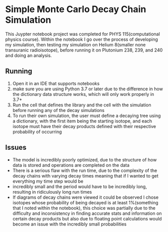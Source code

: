 # Simple Monte Carlo Decay Chain Simulation
This Juypter notebook project was completed for PHYS 115(computational physics course). Within the notebook I go over the process of developing my simulation, then testing my simulation on Helium 8(smaller none transuranic radioisotope), before running it on Plutonium 238, 239, and 240 and doing an analysis.

## Running
1. Open it in an IDE that supports notebooks
2. make sure you are using Python 3.7 or later due to the difference in how the dictionary data structure works, which will only work properly in 3.7+
3. Run the cell that defines the library and the cell with the simulation before running any of the decay simulations
4. To run their own simulation, the user must define a decaying tree using a dictionary, with the first item being the starting isotope, and each isotope must have their decay products defined with their respective probability of occurring
   

## Issues
- The model is incredibly poorly optimized, due to the structure of how data is stored and operations are completed on the data
- There is a serious flaw with the run time, due to the complexity of the decay chains with varying decay times meaning that if I wanted to get everything my time step would be
- incredibly small and the period would have to be incredibly long, resulting in ridiculously long run times
- If diagrams of decay chains were viewed it could be observed I chose isotopes whose probability of being decayed is at least 1%(something that I noted within the notebook), this choice was partially due to the difficulty and inconsistency in finding accurate stats and information on certain decay products but also due to floating point calculations would become an issue with the incredibly small probabilities
